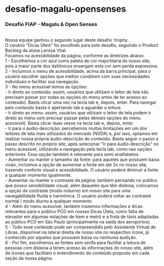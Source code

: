 # desafio-magalu-opensenses
<h3>Desafio FIAP - Magalu & Open Senses</h3><br>
Nossa equipe ganhou o segundo lugar deste desafio :trophy: .<br>
O cenário "Dicas Úteis" foi escolhido para este desafio, seguindo o Product Backlog da aluna Larissa Vital.<br>
Focamos na acessibilidade da página, conforme as diretrizes abaixo:<br>
1 - Escolhemos a cor azul como paleta de cor majortitaria do nosso site, pois a maior parte dos daltônicos enxergam esta cor sem perda expressiva.<br>
2 - Incluimos o menu de acessibilidade, acima da barra principal, para o usuário escolher opções que melhor condizem com suas necessidades individuais e facilitar sua navegação.<br>
3 - No menu acessível temos as opções:<br>
  - Ir direto ao conteúdo: assim, usuários que utilizam o leitor de tela não precisam passar por todas as opções do menu antes de ter acesso ao conteúdo). Basta clicar uma vez na tecla tab e, depois, enter. Para navegar pelo conteúdo basta ir apertando tab e aguardar a leitura.<br>
  - Ir direto ao menu: assim, usuários que utilizam o leitor de tela podem ir direto ao menu sem precisar passar pelas demais opções do menu acessível). Basta clicar duas vezes na tecla tab e, depois, enter.<br>
  - Ir para o áudio-descrição: percebemos muitas limitações em um dos leitores de tela mais utilizados do mercado (NVDA) e, por isso, optamos em realizar nossa própria áudio-descrição do conteúdo. Basta seguir o passo a passo descrito no próprio site, após selecionar "Ir para áudio-descrição" no menu acessível, utilizando a navegação pela tecla tab, como nas opções anteriores. Essa opção também é relevante para semi analfabetos.<br>
  - Aumentar ou manter o tamanho da fonte: para aqueles que possuem baixa visão, incluimos a opção de aumentar a fonte em até 2x no nosso site, trazendo conforto visual e acessibilidade. O usuário poderá diminuir a fonte a qualquer momento igualmente.<br>
  - Aumentar ou manter o contraste da página: também pensando no público que possui sensibilidade visual, além daqueles que têm dislexia, colocamos a opção de contraste (modo noturno) em nosso site para uma navegabilidade fluída e harmônica. O usuário poderá voltar ao contraste normal / modo diurno a qualquer momento.<br>
4 - Além do menu acessível, também trazemos informações e dicas relevantes para o público PCD em nossas Dicas Úteis, como falta de elevador em algumas estações de trem e metrô e a frota de táxis adaptadas ao público PCD em São Paulo (principalmente na saída dos aeroportos).<br>
5 - Todo esse conteúdo pode ser compreendido pelo Assistente Virtual de Libras, disponível na lateral direita de nosso site no respectivo ícone, já conhecido por aqueles que possuem baixa ou nenhuma audição.<br>
6 - Por fim, escolhemos as fontes sem serifa para facilitar a leitura de pessoas com dislexia a terem acesso às informações do nosso site, além de ícones que facilitam o entendimento do conteúdo proposto em cada seção da nossa página.
